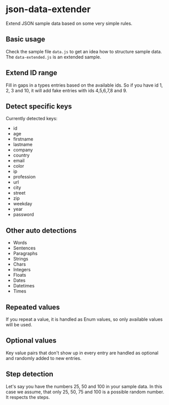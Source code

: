 # json-data-extender
Extend JSON sample data based on some very simple rules.

## Basic usage

Check the sample file `data.js` to get an idea how to structure sample data. The `data-extended.js` is an extended sample.

## Extend ID range

Fill in gaps in a types entries based on the available ids. So if you have id 1, 2, 3 and 10, it will add fake entries with ids 4,5,6,7,8 and 9.

## Detect specific keys

Currently detected keys:

- id
- age
- firstname
- lastname
- company
- country
- email
- color
- ip
- profession
- url
- city
- street
- zip
- weekday
- year
- password

## Other auto detections

- Words
- Sentences
- Paragraphs
- Strings
- Chars
- Integers
- Floats
- Dates
- Datetimes
- Times

## Repeated values

If you repeat a value, it is handled as Enum values, so only available values will be used.

## Optional values

Key value pairs that don't show up in every entry are handled as optional and randomly added to new entries.

## Step detection

Let's say you have the numbers 25, 50 and 100 in your sample data. In this case we assume, that only 25, 50, 75 and 100 is a possible random number. It respects the steps.